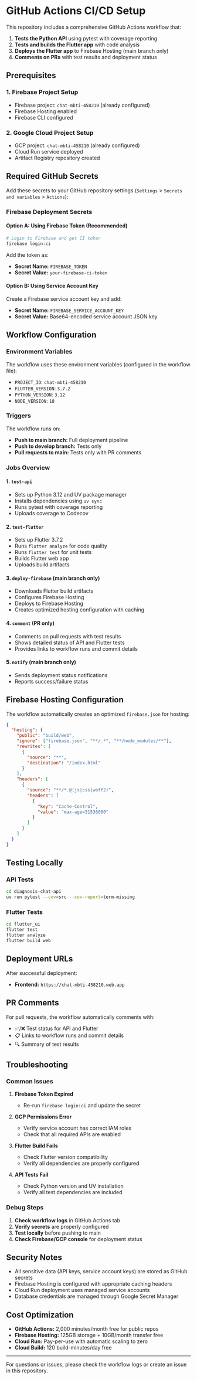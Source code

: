 # GitHub Actions CI/CD Setup

This repository includes a comprehensive GitHub Actions workflow that:

1. **Tests the Python API** using pytest with coverage reporting
2. **Tests and builds the Flutter app** with code analysis
3. **Deploys the Flutter app** to Firebase Hosting (main branch only)
4. **Comments on PRs** with test results and deployment status

## Prerequisites

### 1. Firebase Project Setup

- Firebase project: `chat-mbti-458210` (already configured)
- Firebase Hosting enabled
- Firebase CLI configured

### 2. Google Cloud Project Setup

- GCP project: `chat-mbti-458210` (already configured)
- Cloud Run service deployed
- Artifact Registry repository created

## Required GitHub Secrets

Add these secrets to your GitHub repository settings (`Settings` > `Secrets and variables` > `Actions`):

### Firebase Deployment Secrets

#### Option A: Using Firebase Token (Recommended)

```bash
# Login to Firebase and get CI token
firebase login:ci
```

Add the token as:

- **Secret Name:** `FIREBASE_TOKEN`
- **Secret Value:** `your-firebase-ci-token`

#### Option B: Using Service Account Key

Create a Firebase service account key and add:

- **Secret Name:** `FIREBASE_SERVICE_ACCOUNT_KEY`
- **Secret Value:** Base64-encoded service account JSON key

## Workflow Configuration

### Environment Variables

The workflow uses these environment variables (configured in the workflow file):

- `PROJECT_ID`: `chat-mbti-458210`
- `FLUTTER_VERSION`: `3.7.2`
- `PYTHON_VERSION`: `3.12`
- `NODE_VERSION`: `18`

### Triggers

The workflow runs on:

- **Push to main branch:** Full deployment pipeline
- **Push to develop branch:** Tests only
- **Pull requests to main:** Tests only with PR comments

### Jobs Overview

#### 1. `test-api`

- Sets up Python 3.12 and UV package manager
- Installs dependencies using `uv sync`
- Runs pytest with coverage reporting
- Uploads coverage to Codecov

#### 2. `test-flutter`

- Sets up Flutter 3.7.2
- Runs `flutter analyze` for code quality
- Runs `flutter test` for unit tests
- Builds Flutter web app
- Uploads build artifacts

#### 3. `deploy-firebase` (main branch only)

- Downloads Flutter build artifacts
- Configures Firebase Hosting
- Deploys to Firebase Hosting
- Creates optimized hosting configuration with caching

#### 4. `comment` (PR only)

- Comments on pull requests with test results
- Shows detailed status of API and Flutter tests
- Provides links to workflow runs and commit details

#### 5. `notify` (main branch only)

- Sends deployment status notifications
- Reports success/failure status

## Firebase Hosting Configuration

The workflow automatically creates an optimized `firebase.json` for hosting:

```json
{
  "hosting": {
    "public": "build/web",
    "ignore": ["firebase.json", "**/.*", "**/node_modules/**"],
    "rewrites": [
      {
        "source": "**",
        "destination": "/index.html"
      }
    ],
    "headers": [
      {
        "source": "**/*.@(js|css|woff2)",
        "headers": [
          {
            "key": "Cache-Control",
            "value": "max-age=31536000"
          }
        ]
      }
    ]
  }
}
```

## Testing Locally

### API Tests

```bash
cd diagnosis-chat-api
uv run pytest --cov=src --cov-report=term-missing
```

### Flutter Tests

```bash
cd flutter_ui
flutter test
flutter analyze
flutter build web
```

## Deployment URLs

After successful deployment:

- **Frontend:** `https://chat-mbti-458210.web.app`

## PR Comments

For pull requests, the workflow automatically comments with:

- ✅/❌ Test status for API and Flutter
- 📋 Links to workflow runs and commit details
- 🔍 Summary of test results

## Troubleshooting

### Common Issues

1. **Firebase Token Expired**

   - Re-run `firebase login:ci` and update the secret

2. **GCP Permissions Error**

   - Verify service account has correct IAM roles
   - Check that all required APIs are enabled

3. **Flutter Build Fails**

   - Check Flutter version compatibility
   - Verify all dependencies are properly configured

4. **API Tests Fail**
   - Check Python version and UV installation
   - Verify all test dependencies are included

### Debug Steps

1. **Check workflow logs** in GitHub Actions tab
2. **Verify secrets** are properly configured
3. **Test locally** before pushing to main
4. **Check Firebase/GCP console** for deployment status

## Security Notes

- All sensitive data (API keys, service account keys) are stored as GitHub secrets
- Firebase Hosting is configured with appropriate caching headers
- Cloud Run deployment uses managed service accounts
- Database credentials are managed through Google Secret Manager

## Cost Optimization

- **GitHub Actions:** 2,000 minutes/month free for public repos
- **Firebase Hosting:** 125GB storage + 10GB/month transfer free
- **Cloud Run:** Pay-per-use with automatic scaling to zero
- **Cloud Build:** 120 build-minutes/day free

---

For questions or issues, please check the workflow logs or create an issue in this repository.
